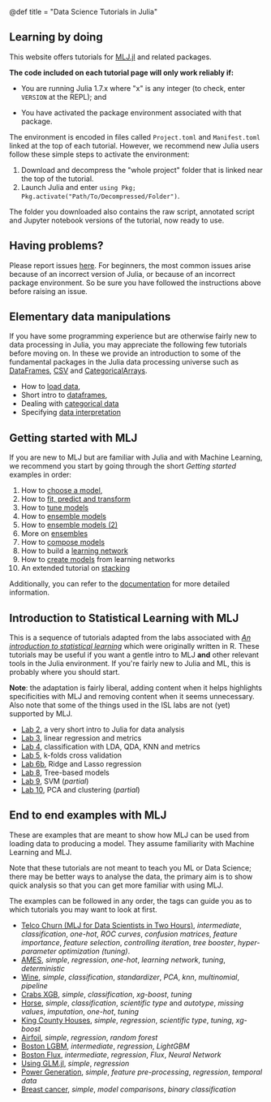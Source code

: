 @def title = "Data Science Tutorials in Julia"

## Learning by doing

This website offers tutorials for [MLJ.jl](https://github.com/alan-turing-institute/MLJ.jl) and related packages. 

**The code included on each tutorial page will only work reliably if:**


- You are running Julia 1.7.x where "x" is any integer (to check, enter
  `VERSION` at the REPL); and

- You have activated the package environment associated with that package.

The environment is encoded in files called `Project.toml` and
`Manifest.toml` linked at the top of each tutorial. However, we
recommend new Julia users follow these simple steps to activate the
environment:

1. Download and decompress the "whole project" folder that is linked near the top of the tutorial. 
2. Launch Julia and enter `using Pkg; Pkg.activate("Path/To/Decompressed/Folder")`. 

The folder you downloaded also contains the raw script, annotated
script and Jupyter notebook versions of the tutorial, now ready to use. 


## Having problems?

Please report issues
[here](https://github.com/JuliaAI/DataScienceTutorials.jl/issues). For
beginners, the most common issues arise because of an incorrect
version of Julia, or because of an incorrect package environment. So
be sure you have followed the instructions above before raising an
issue. 


## Elementary data manipulations

If you have some programming experience but are otherwise fairly new to data processing in Julia, you may appreciate the following few tutorials before moving on.
In these we provide an introduction to some of the fundamental packages in the Julia data processing universe such as [DataFrames], [CSV] and [CategoricalArrays].

[DataFrames]: https://github.com/JuliaData/DataFrames.jl
[CSV]: https://github.com/JuliaData/CSV.jl
[CategoricalArrays]: https://github.com/JuliaData/CategoricalArrays.jl

* How to [load data](/data/loading/),
* Short intro to [dataframes](/data/dataframe/),
* Dealing with [categorical data](/data/categorical/)
* Specifying [data interpretation](/data/scitype/)

## Getting started with MLJ

If you are new to MLJ but are familiar with Julia and with Machine Learning, we recommend you start by going through the short _Getting started_ examples in order:

1. How to [choose a model](/getting-started/choosing-a-model/),
1. How to [fit, predict and transform](/getting-started/fit-and-predict/)
1. How to [tune models](/getting-started/model-tuning/)
1. How to [ensemble models](/getting-started/ensembles/)
1. How to [ensemble models (2)](/getting-started/ensembles-2/)
1. More on [ensembles](/getting-started/ensembles-3/)
1. How to [compose models](/getting-started/composing-models/)
1. How to build a [learning network](/getting-started/learning-networks/)
1. How to [create models](/getting-started/learning-networks-2/) from learning networks
1. An extended tutorial on [stacking](/getting-started/stacking/)

Additionally, you can refer to the [documentation](https://alan-turing-institute.github.io/MLJ.jl/stable/) for more detailed information.

## Introduction to Statistical Learning with MLJ

This is a sequence of tutorials adapted from the labs associated with [_An introduction to statistical learning_](http://faculty.marshall.usc.edu/gareth-james/ISL/code.html) which were originally written in R.
These tutorials may be useful if you want a gentle intro to MLJ **and** other relevant tools in the Julia environment.
If you're fairly new to Julia and ML, this is probably where you should start.

**Note**: the adaptation is fairly liberal, adding content when it helps highlights specificities with MLJ and removing content when it seems unnecessary.
Also note that some of the things used in the ISL labs are not (yet) supported by MLJ.

* [Lab 2](/isl/lab-2/), a very short intro to Julia for data analysis
* [Lab 3](/isl/lab-3/), linear regression and metrics
* [Lab 4](/isl/lab-4/), classification with LDA, QDA, KNN and metrics
* [Lab 5](/isl/lab-5/), k-folds cross validation
* [Lab 6b](/isl/lab-6b/), Ridge and Lasso regression
* [Lab 8](/isl/lab-8/), Tree-based models
* [Lab 9](/isl/lab-9/), SVM (_partial_)
* [Lab 10](/isl/lab-10/), PCA and clustering (_partial_)

## End to end examples with MLJ

These are examples that are meant to show how MLJ can be used from loading data to producing a model.
They assume familiarity with Machine Learning and MLJ.

Note that these tutorials are not meant to teach you ML or Data Science; there may be better ways to analyse the data, the primary aim is to show quick analysis so that you can get more familiar with using MLJ.

The examples can be followed in any order, the tags can guide you as to which tutorials you may want to look at first.

* [Telco Churn (MLJ for Data Scientists in Two Hours)](/end-to-end/telco/), *intermediate*, *classification*, *one-hot*, *ROC curves*, *confusion matrices*, *feature importance*, *feature selection*, *controlling iteration*, *tree booster*, *hyper-parameter optimization (tuning)*.
* [AMES](/end-to-end/AMES/), *simple*, *regression*, *one-hot*, *learning network*, *tuning*, *deterministic*
* [Wine](/end-to-end/wine/), *simple*, *classification*, *standardizer*, *PCA*, *knn*, *multinomial*, *pipeline*
* [Crabs XGB](/end-to-end/crabs-xgb/), *simple*, *classification*, *xg-boost*, *tuning*
* [Horse](/end-to-end/horse/), *simple*, *classification*, *scientific type* and *autotype*, *missing values*, *imputation*, *one-hot*, *tuning*
* [King County Houses](/end-to-end/HouseKingCounty/), *simple*, *regression*, *scientific type*, *tuning*, *xg-boost*
* [Airfoil](/end-to-end/airfoil/), *simple*, *regression*, *random forest*
* [Boston LGBM](/end-to-end/boston-lgbm/), *intermediate*, *regression*, *LightGBM*
* [Boston Flux](/end-to-end/boston-flux/), *intermediate*, *regression*, *Flux*, *Neural Network*
* [Using GLM.jl](/end-to-end/glm/), *simple*, *regression*
* [Power Generation](/end-to-end/powergen/), *simple*, *feature pre-processing*, *regression*, *temporal data*
* [Breast cancer](/end-to-end/breastcancer/), *simple*, *model comparisons*, *binary classification*

